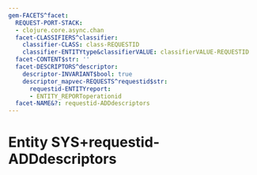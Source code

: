 ```yaml
---
gem-FACETS^facet:
  REQUEST-PORT-STACK:
  - clojure.core.async.chan
  facet-CLASSIFIERS^classifier:
    classifier-CLASS: class-REQUESTID
    classifier-ENTITYtype&classifierVALUE: classifierVALUE-REQUESTID
  facet-CONTENT$str: ''
  facet-DESCRIPTORS^descriptor:
    descriptor-INVARIANT$bool: true
    descriptor_mapvec-REQUESTS^requestid$str:
      requestid-ENTITYreport:
      - ENTITY_REPORToperationid
  facet-NAME&?: requestid-ADDdescriptors
---
```

# Entity SYS+requestid-ADDdescriptors

